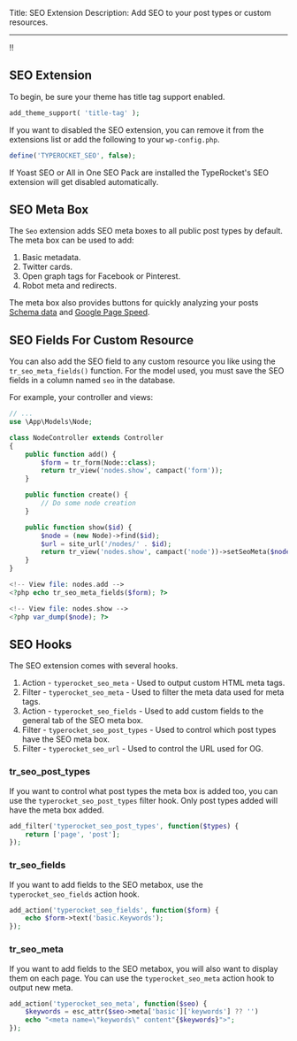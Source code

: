 Title: SEO Extension
Description: Add SEO to your post types or custom resources.

---

!!

## SEO Extension

To begin, be sure your theme has title tag support enabled.

```php
add_theme_support( 'title-tag' );
```

If you want to disabled the SEO extension, you can remove it from the extensions list or add the following to your `wp-config.php`.

```php
define('TYPEROCKET_SEO', false);
```

If Yoast SEO or All in One SEO Pack are installed the TypeRocket's SEO extension will get disabled automatically.

## SEO Meta Box

The `Seo` extension adds SEO meta boxes to all public post types by default. The meta box can be used to add:

1. Basic metadata.
2. Twitter cards.
3. Open graph tags for Facebook or Pinterest.
4. Robot meta and redirects.

The meta box also provides buttons for quickly analyzing your posts [Schema data](https://search.google.com/structured-data/testing-tool/u/0/) and [Google Page Speed](https://developers.google.com/speed/pagespeed/insights/). 


## SEO Fields For Custom Resource

You can also add the SEO field to any custom resource you like using the `tr_seo_meta_fields()` function.  For the model used, you must save the SEO fields in a column named `seo` in the database.

For example, your controller and views:

```php
// ...
use \App\Models\Node;

class NodeController extends Controller  
{
    public function add() {
        $form = tr_form(Node::class);
        return tr_view('nodes.show', campact('form'));
    }

    public function create() {
        // Do some node creation
    }

    public function show($id) {
        $node = (new Node)->find($id);
        $url = site_url('/nodes/' . $id);
        return tr_view('nodes.show', campact('node'))->setSeoMeta($node->seo, $url);
    }
}
```

```php
<!-- View file: nodes.add -->
<?php echo tr_seo_meta_fields($form); ?>
```

```php
<!-- View file: nodes.show -->
<?php var_dump($node); ?>
```

## SEO Hooks

The SEO extension comes with several hooks.

1. Action - `typerocket_seo_meta` - Used to output custom HTML meta tags.
2. Filter - `typerocket_seo_meta` - Used to filter the meta data used for meta tags.
3. Action - `typerocket_seo_fields` - Used to add custom fields to the general tab of the SEO meta box.
4. Filter - `typerocket_seo_post_types` - Used to control which post types have the SEO meta box.
6. Filter - `typerocket_seo_url` - Used to control the URL used for OG. 
 
### tr_seo_post_types

If you want to control what post types the meta box is added too, you can use the `typerocket_seo_post_types` filter hook. Only post types added will have the meta box added.

```php
add_filter('typerocket_seo_post_types', function($types) {
    return ['page', 'post'];
});
```

### tr_seo_fields

If you want to add fields to the SEO metabox, use the `typerocket_seo_fields` action hook.

```php
add_action('typerocket_seo_fields', function($form) {
    echo $form->text('basic.Keywords');
});
```

### tr_seo_meta

If you want to add fields to the SEO metabox, you will also want to display them on each page. You can use the `typerocket_seo_meta` action hook to output new meta.

```php
add_action('typerocket_seo_meta', function($seo) {
    $keywords = esc_attr($seo->meta['basic']['keywords'] ?? '')
    echo "<meta name=\"keywords\" content"{$keywords}">";
});
```
